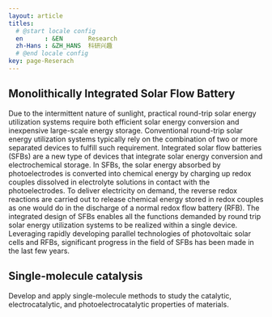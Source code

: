 ```yaml
---
layout: article
titles:
  # @start locale config
  en      : &EN       Research
  zh-Hans : &ZH_HANS  科研兴趣
  # @end locale config
key: page-Reserach
---
```


## Monolithically Integrated Solar Flow Battery

Due to the intermittent nature of sunlight, practical round-trip solar energy utilization systems require both efficient solar energy conversion and inexpensive large-scale energy storage. Conventional round-trip solar energy utilization systems typically rely on the combination of two or more separated devices to fulfill such requirement. Integrated solar flow batteries (SFBs) are a new type of devices that integrate solar energy conversion and electrochemical storage. In SFBs, the solar energy absorbed by photoelectrodes is converted into chemical energy by charging up redox couples dissolved in electrolyte solutions in contact with the photoelectrodes. To deliver electricity on demand, the reverse redox reactions are carried out to release chemical energy stored in redox couples as one would do in the discharge of a normal redox flow battery (RFB). The integrated design of SFBs enables all the functions demanded by round trip solar energy utilization systems to be realized within a single device. Leveraging rapidly developing parallel technologies of photovoltaic solar cells and RFBs, significant progress in the field of SFBs has been made in the last few years. 

## Single-molecule catalysis

Develop and apply single-molecule methods to study the catalytic, electrocatalytic, and photoelectrocatalytic properties of  materials.



